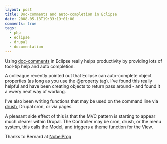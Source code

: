 ```yaml
---
layout: post
title: Doc-comments and auto-completion in Eclipse
date: 2008-05-18T19:33:19+01:00
comments: true
tags:
  - php
  - eclipse
  - drupal
  - documentation
---
```


Using [doc-comments](http://manual.phpdoc.org/HTMLSmartyConverter/HandS/phpDocumentor/tutorial_tags.pkg.html) in Eclipse really helps productivity by providing lots of tool-tip help and auto completion.

A colleague recently pointed out that Eclipse can auto-complete object properties (as long as you use the @property tag). I've found this really helpful and have been creating objects to return pass around - and found it a vwery neat way of working.

I've also been writing functions that may be used on the command line via [drush](http://drupal.org/project/drush), Drupal cron, or via pages.

A pleasant side effect of this is that the MVC pattern is starting to appear much clearer within Drupal. The Controller may be cron, drush, or the menu system, this calls the Model, and triggers a theme function for the View.

Thanks to Bernard at [NobelProg](http://www.nobleprog.co.uk/)
